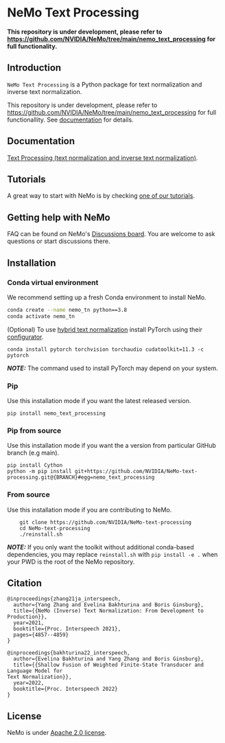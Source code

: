 **NeMo Text Processing**
==========================

**This repository is under development, please refer to https://github.com/NVIDIA/NeMo/tree/main/nemo_text_processing for full functionality.**

Introduction
------------

`NeMo Text Processing` is a Python package for text normalization and inverse text normalization.

This repository is under development, please refer to https://github.com/NVIDIA/NeMo/tree/main/nemo_text_processing for full functionallity.
See [documentation](https://docs.nvidia.com/deeplearning/nemo/user-guide/docs/en/stable/nlp/text_normalization/wfst/wfst_text_normalization.html) for details.


Documentation
-------------

[Text Processing (text normalization and inverse text normalization)](https://docs.nvidia.com/deeplearning/nemo/user-guide/docs/en/main/nlp/text_normalization/intro.html).

Tutorials
---------
A great way to start with NeMo is by checking [one of our tutorials](https://docs.nvidia.com/deeplearning/nemo/user-guide/docs/en/stable/starthere/tutorials.html).

Getting help with NeMo
----------------------
FAQ can be found on NeMo's [Discussions board](https://github.com/NVIDIA/NeMo/discussions). You are welcome to ask questions or start discussions there.


Installation
------------

### Conda virtual environment

We recommend setting up a fresh Conda environment to install NeMo.

```bash
conda create --name nemo_tn python==3.8
conda activate nemo_tn
```

(Optional) To use [hybrid text normalization](nemo_text_processing/hybrid/README.md) install PyTorch using their [configurator](https://pytorch.org/get-started/locally/). 

```
conda install pytorch torchvision torchaudio cudatoolkit=11.3 -c pytorch
```
**_NOTE:_** The command used to install PyTorch may depend on your system.


###  Pip

Use this installation mode if you want the latest released version.
```
pip install nemo_text_processing
```

###  Pip from source

Use this installation mode if you want the a version from particular GitHub branch (e.g main).
```
pip install Cython
python -m pip install git+https://github.com/NVIDIA/NeMo-text-processing.git@{BRANCH}#egg=nemo_text_processing
```


### From source

Use this installation mode if you are contributing to NeMo.
```
    git clone https://github.com/NVIDIA/NeMo-text-processing
    cd NeMo-text-processing
    ./reinstall.sh
```

**_NOTE:_** If you only want the toolkit without additional conda-based dependencies, you may replace ``reinstall.sh`` with ``pip install -e .`` when your PWD is the root of the NeMo repository.


Citation
--------

```
@inproceedings{zhang21ja_interspeech,
  author={Yang Zhang and Evelina Bakhturina and Boris Ginsburg},
  title={{NeMo (Inverse) Text Normalization: From Development to Production}},
  year=2021,
  booktitle={Proc. Interspeech 2021},
  pages={4857--4859}
}

@inproceedings{bakhturina22_interspeech,
  author={Evelina Bakhturina and Yang Zhang and Boris Ginsburg},
  title={{Shallow Fusion of Weighted Finite-State Transducer and Language Model for
Text Normalization}},
  year=2022,
  booktitle={Proc. Interspeech 2022}
}
```

License
-------
NeMo is under [Apache 2.0 license](LICENSE).
